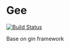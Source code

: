 # Gee
<a href="https://github.com/goapt/gee/actions"><img src="https://github.com/goapt/gee/workflows/gee/badge.svg" alt="Build Status"></a>

Base on gin framework
